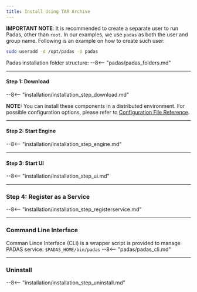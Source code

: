 ```yaml
---
title: Install Using TAR Archive
---
```


**IMPORTANT NOTE**: It is recommended to create a separate user to run Padas, other than `root`.  In our examples, we use `padas` as both the user and group name.  Following is an example on how to create such user:
```bash
sudo useradd -d /opt/padas -U padas
```

Padas installation folder structure:
--8<-- "padas/padas_folders.md"

---

#### Step 1: Download
--8<-- "installation/installation_step_download.md"

**NOTE:** You can install these components in a distributed environment.  For possible configuration options, please refer to [Configuration File Reference](config-reference.md).

---

#### Step 2: Start Engine
--8<-- "installation/installation_step_engine.md"

---

#### Step 3: Start UI
--8<-- "installation/installation_step_ui.md"

---

### Step 4: Register as a Service
--8<-- "installation/installation_step_registerservice.md"

---

### Command Line Interface
Comman Lince Interface (CLI) is a wrapper script is provided to manage PADAS service: `$PADAS_HOME/bin/padas`
--8<-- "padas/padas_cli.md"

---

### Uninstall
--8<-- "installation/installation_step_uninstall.md"

